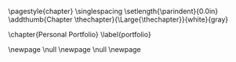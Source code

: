 \pagestyle{chapter}
\singlespacing
\setlength{\parindent}{0.0in}
\addthumb{Chapter \thechapter}{\Large{\thechapter}}{white}{gray}

\chapter{Personal Portfolio}
\label{portfolio}

\newpage
\null
\newpage
\null
\newpage
